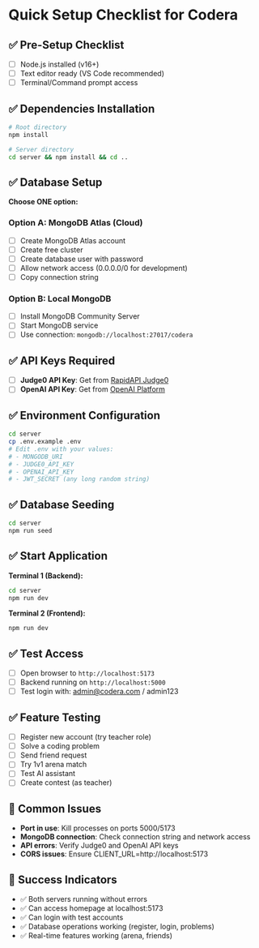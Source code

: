 # Quick Setup Checklist for Codera

## ✅ Pre-Setup Checklist
- [ ] Node.js installed (v16+)
- [ ] Text editor ready (VS Code recommended)
- [ ] Terminal/Command prompt access

## ✅ Dependencies Installation
```bash
# Root directory
npm install

# Server directory
cd server && npm install && cd ..
```

## ✅ Database Setup
**Choose ONE option:**

### Option A: MongoDB Atlas (Cloud)
- [ ] Create MongoDB Atlas account
- [ ] Create free cluster
- [ ] Create database user with password
- [ ] Allow network access (0.0.0.0/0 for development)
- [ ] Copy connection string

### Option B: Local MongoDB
- [ ] Install MongoDB Community Server
- [ ] Start MongoDB service
- [ ] Use connection: `mongodb://localhost:27017/codera`

## ✅ API Keys Required
- [ ] **Judge0 API Key**: Get from [RapidAPI Judge0](https://rapidapi.com/judge0-official/api/judge0-ce)
- [ ] **OpenAI API Key**: Get from [OpenAI Platform](https://platform.openai.com/)

## ✅ Environment Configuration
```bash
cd server
cp .env.example .env
# Edit .env with your values:
# - MONGODB_URI
# - JUDGE0_API_KEY  
# - OPENAI_API_KEY
# - JWT_SECRET (any long random string)
```

## ✅ Database Seeding
```bash
cd server
npm run seed
```

## ✅ Start Application
**Terminal 1 (Backend):**
```bash
cd server
npm run dev
```

**Terminal 2 (Frontend):**
```bash
npm run dev
```

## ✅ Test Access
- [ ] Open browser to `http://localhost:5173`
- [ ] Backend running on `http://localhost:5000`
- [ ] Test login with: admin@codera.com / admin123

## ✅ Feature Testing
- [ ] Register new account (try teacher role)
- [ ] Solve a coding problem
- [ ] Send friend request
- [ ] Try 1v1 arena match
- [ ] Test AI assistant
- [ ] Create contest (as teacher)

## 🚨 Common Issues
- **Port in use**: Kill processes on ports 5000/5173
- **MongoDB connection**: Check connection string and network access
- **API errors**: Verify Judge0 and OpenAI API keys
- **CORS issues**: Ensure CLIENT_URL=http://localhost:5173

## 🎯 Success Indicators
- ✅ Both servers running without errors
- ✅ Can access homepage at localhost:5173
- ✅ Can login with test accounts
- ✅ Database operations working (register, login, problems)
- ✅ Real-time features working (arena, friends)